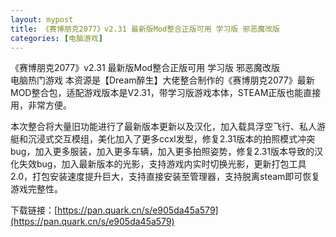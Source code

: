 ```yaml
---
layout: mypost
title: 《赛博朋克2077》v2.31 最新版Mod整合正版可用 学习版 邪恶魔改版 
categories: [电脑游戏]
---
```


《赛博朋克2077》v2.31 最新版Mod整合正版可用 学习版 邪恶魔改版                                                                 
电脑热门游戏 本资源是【Dream醉生】大佬整合制作的《赛博朋克2077》最新MOD整合包，适配游戏版本是V2.31，带学习版游戏本体，STEAM正版也能直接用，非常方便。

本次整合将大量旧功能进行了最新版本更新以及汉化，加入载具浮空飞行、私人游艇和沉浸式交互模组，美化加入了更多ccxl发型，修复2.31版本的拍照模式冲突bug，加入更多服装，加入更多车辆，加入更多拍照姿势，修复2.31版本导致的汉化失效bug，加入最新版本的光影，支持游戏内实时切换光影，更新打包工具2.0，打包安装速度提升巨大，支持直接安装至管理器，支持脱离steam即可恢复游戏完整性。


下载链接：[https://pan.quark.cn/s/e905da45a579](https://pan.quark.cn/s/e905da45a579)
